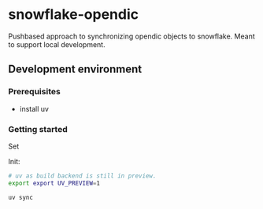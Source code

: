 # snowflake-opendic
Pushbased approach to synchronizing opendic objects to snowflake. Meant to support local development.


## Development environment
### Prerequisites
- install uv

### Getting started
Set

Init:
```bash
# uv as build backend is still in preview.
export export UV_PREVIEW=1

uv sync
```
